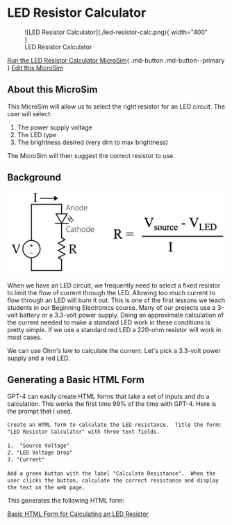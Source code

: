 # LED Resistor Calculator

<figure markdown>
![LED Resistor Calculator](./led-resistor-calc.png){ width="400" }
   <figcaption>LED Resistor Calculator</figcaption>
</figure>

[Run the LED Resistor Calculator MicroSim](./led-resistor-calc.html){ .md-button .md-button--primary }
[Edit this MicroSim](https://editor.p5js.org/dmccreary/sketches/IoMwFBIi2)


## About this MicroSim

This MicroSim will allow us to select the right resistor for an LED circuit.
The user will select:

1. The power supply voltage
2. The LED type
3. The brightness desired (very dim to max brightness)

The MicroSim will then suggest the correct resistor to use.

## Background

![](./led-circuit-and-equation.png)

When we have an LED circuit, we frequently need to select a fixed resistor to
limit the flow of current through the LED.  Allowing too much current to flow through an LED will burn it out.  This is one of the first lessons we teach students in our Beginning Electronics course. Many of our projects use
a 3-volt battery or a 3.3-volt power supply.  Doing an approximate calculation
of the current needed to make a standard LED work in these conditions is pretty
simple.  If we use a standard red LED a 220-ohm resistor will work in most cases.

We can use Ohm's law to calculate the current.  Let's pick a 3.3-volt power supply and
a red LED.

## Generating a Basic HTML Form

GPT-4 can easily create HTML forms that take a set of inputs
and do a calculation.  This works the first time 99% of the time
with GPT-4.  Here is the prompt that I used.

```linenums="0"
Create an HTML form to calculate the LED resistance.  Title the form: "LED Resistor Calculator" with three text fields.

1.  "Source Voltage"
2. "LED Voltage Drop"
3. "Current"

Add a green button with the label "Calculate Resistance".  When the user clicks the button, calculate the correct resistance and display the text on the web page.
```

This generates the following HTML form:

[Basic HTML Form for Calculating an LED Resistor](./basic-form-2.html)

